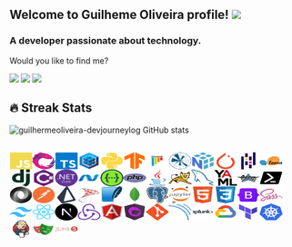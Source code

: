<h2 align="left">
  Welcome to Guilheme Oliveira profile!
  <img src="https://media.giphy.com/media/hvRJCLFzcasrR4ia7z/giphy.gif" width="28">
</h2>

<h3 align="left">A developer passionate about technology.</h3>

Would you like to find me?

<div align="left"> 
 <a href="http://discordapp.com/users/Guilherme%20Oliveira#3036" target="_blank"><img src="https://img.shields.io/badge/Discord-7289DA?style=for-the-badge&logo=discord&logoColor=white" target="_blank"></a> 
  <a href ="mailto:dev.guilherme.oliveira@gmail.com"><img src="https://img.shields.io/badge/-Gmail-%23333?style=for-the-badge&logo=gmail&logoColor=white" target="_blank"></a>
  <a href="https://www.linkedin.com/in/guilherme-oliveira-developer/" target="_blank"><img src="https://img.shields.io/badge/-LinkedIn-%230077B5?style=for-the-badge&logo=linkedin&logoColor=white" target="_blank"></a> 
</div>

<h2 align="left">🔥 Streak Stats</h2>

![guilhermeoliveira-devjourneylog GitHub stats](https://github-readme-stats.vercel.app/api?username=guilhermeoliveira-devjourneylog&show_icons=true&theme=dracula&count_private=true)

<div style="display: inline_block" align="left"><br>
  <img align="left" alt="Guilherme-Js" height="30" width="40" src="https://raw.githubusercontent.com/devicons/devicon/master/icons/javascript/javascript-plain.svg">
  <img align="left" alt="Guilherme-Js" height="30" width="40" src="https://raw.githubusercontent.com/devicons/devicon/master/icons/rxjs/rxjs-original.svg">
  <img align="left" alt="Guilherme-Ts" height="30" width="40" src="https://raw.githubusercontent.com/devicons/devicon/master/icons/typescript/typescript-plain.svg">
  <img align="left" alt="Guilherme-Ts" height="30" width="40" src="https://raw.githubusercontent.com/devicons/devicon/master/icons/sequelize/sequelize-original.svg">
  <img align="left" alt="Guilherme-Ts" height="30" width="40" src="https://raw.githubusercontent.com/devicons/devicon/master/icons/python/python-plain.svg">
  <img align="left" alt="Guilherme-Ts" height="30" width="40" src="https://raw.githubusercontent.com/devicons/devicon/master/icons/tensorflow/tensorflow-original.svg">
  <img align="left" alt="Guilherme-Ts" height="30" width="40" src="https://raw.githubusercontent.com/devicons/devicon/master/icons/pytest/pytest-original.svg">
  <img align="left" alt="Guilherme-Ts" height="30" width="40" src="https://raw.githubusercontent.com/devicons/devicon/master/icons/matplotlib/matplotlib-plain.svg">
  <img align="left" alt="Guilherme-Ts" height="30" width="40" src="https://raw.githubusercontent.com/devicons/devicon/master/icons/numpy/numpy-original.svg">
  <img align="left" alt="Guilherme-Ts" height="30" width="40" src="https://raw.githubusercontent.com/devicons/devicon/master/icons/pytorch/pytorch-original.svg">
  <img align="left" alt="Guilherme-Ts" height="30" width="40" src="https://raw.githubusercontent.com/devicons/devicon/master/icons/pandas/pandas-original.svg">
  <img align="left" alt="Guilherme-Ts" height="30" width="40" src="https://raw.githubusercontent.com/devicons/devicon/master/icons/scikitlearn/scikitlearn-original.svg">
  <img align="left" alt="Guilherme-Ts" height="30" width="40" src="https://raw.githubusercontent.com/devicons/devicon/master/icons/django/django-plain.svg">
  <img align="left" alt="Guilherme-Ts" height="30" width="40" src="https://raw.githubusercontent.com/devicons/devicon/master/icons/csharp/csharp-plain.svg">
  <img align="left" alt="Guilherme-Ts" height="30" width="40"   
src="https://raw.githubusercontent.com/devicons/devicon/master/icons/dotnetcore/dotnetcore-original.svg">
  <img align="left" alt="Guilherme-Ts" height="30" width="40"   
src="https://raw.githubusercontent.com/devicons/devicon/master/icons/dot-net/dot-net-original.svg">
  <img align="left" alt="Guilherme-Ts" height="30" width="40"   
src="https://raw.githubusercontent.com/devicons/devicon/master/icons/swagger/swagger-original.svg">
  <img align="left" alt="Guilherme-Ts" height="30" width="40" src="https://raw.githubusercontent.com/devicons/devicon/master/icons/php/php-original.svg">
  <img align="left" alt="Guilherme-Ts" height="30" width="40" src="https://raw.githubusercontent.com/devicons/devicon/master/icons/java/java-original.svg">
  <img align="left" alt="Guilherme-Ts" height="30" width="40" src="https://raw.githubusercontent.com/devicons/devicon/master/icons/tomcat/tomcat-original.svg">
  <img align="left" alt="Guilherme-Ts" height="30" width="40" src="https://raw.githubusercontent.com/devicons/devicon/master/icons/mysql/mysql-original.svg">
  <img align="left" alt="Guilherme-Ts" height="30" width="40" src="https://raw.githubusercontent.com/devicons/devicon/master/icons/yaml/yaml-original.svg">
  <img align="left" alt="Guilherme-Ts" height="30" width="40" src="https://raw.githubusercontent.com/devicons/devicon/master/icons/groovy/groovy-original.svg">
  <img align="left" alt="Guilherme-Ts" height="30" width="40" src="https://raw.githubusercontent.com/devicons/devicon/master/icons/powershell/powershell-plain.svg">
  <img align="left" alt="Guilherme-Ts" height="30" width="40" src="https://raw.githubusercontent.com/devicons/devicon/master/icons/json/json-original.svg">
  <img align="left" alt="Guilherme-Ts" height="30" width="40" src="https://raw.githubusercontent.com/devicons/devicon/master/icons/postman/postman-original.svg">
  <img align="left" alt="Guilherme-Ts" height="30" width="40" src="https://raw.githubusercontent.com/devicons/devicon/master/icons/prisma/prisma-original.svg">
  <img align="left" alt="Guilherme-Ts" height="30" width="40" src="https://raw.githubusercontent.com/devicons/devicon/master/icons/microsoftsqlserver/microsoftsqlserver-original.svg">
  <img align="left" alt="Guilherme-Ts" height="30" width="40" src="https://raw.githubusercontent.com/devicons/devicon/master/icons/sqlite/sqlite-original.svg">
  <img align="left" alt="Guilherme-Ts" height="30" width="40" src="https://raw.githubusercontent.com/devicons/devicon/master/icons/mongodb/mongodb-original.svg">
  <img align="left" alt="Guilherme-Ts" height="30" width="40" src="https://raw.githubusercontent.com/devicons/devicon/master/icons/postgresql/postgresql-original.svg">
  <img align="left" alt="Guilherme-Ts" height="30" width="40" src="https://raw.githubusercontent.com/devicons/devicon/master/icons/jupyter/jupyter-original-wordmark.svg">
  <img align="left" alt="Guilherme-HTML" height="30" width="40" src="https://raw.githubusercontent.com/devicons/devicon/master/icons/html5/html5-original.svg">
  <img align="left" alt="Guilherme-CSS" height="30" width="40" src="https://raw.githubusercontent.com/devicons/devicon/master/icons/css3/css3-original.svg">
  <img align="left" alt="Guilherme-Sass" height="30" width="40" src="https://raw.githubusercontent.com/devicons/devicon/master/icons/bootstrap/bootstrap-original.svg">
  <img align="left" alt="Guilherme-Sass" height="30" width="40" src="https://raw.githubusercontent.com/devicons/devicon/master/icons/sass/sass-original.svg">
  <img align="left" alt="Guilherme-Tailwind" height="30" width="40" src="https://raw.githubusercontent.com/devicons/devicon/master/icons/tailwindcss/tailwindcss-original.svg">
  <img align="left" alt="Guilherme-React" height="30" width="40" src="https://raw.githubusercontent.com/devicons/devicon/master/icons/react/react-original.svg">
  <img align="left" alt="Guilherme-Angular" height="30" width="40" src="https://raw.githubusercontent.com/devicons/devicon/master/icons/nextjs/nextjs-original.svg">
  <img align="left" alt="Guilherme-Angular" height="30" width="40" src="https://raw.githubusercontent.com/devicons/devicon/master/icons/redux/redux-original.svg">
  <img align="left" alt="Guilherme-Angular" height="30" width="40" src="https://raw.githubusercontent.com/devicons/devicon/master/icons/angularjs/angularjs-original.svg">
  <img align="left" alt="Guilherme-Angular" height="30" width="40" src="https://raw.githubusercontent.com/devicons/devicon/master/icons/ngrx/ngrx-original.svg">
  <img align="left" alt="Guilherme-Angular" height="30" width="40" src="https://raw.githubusercontent.com/devicons/devicon/master/icons/git/git-original.svg">
  <img align="left" alt="Guilherme-Angular" height="30" width="40" src="https://raw.githubusercontent.com/devicons/devicon/master/icons/sonarqube/sonarqube-original.svg">
  <img align="left" alt="Guilherme-Angular" height="30" width="40" src="https://raw.githubusercontent.com/devicons/devicon/master/icons/splunk/splunk-original-wordmark.svg">
  <img align="left" alt="Guilherme-Angular" height="30" width="40" src="https://raw.githubusercontent.com/devicons/devicon/master/icons/googlecloud/googlecloud-original.svg">
   <img align="left" alt="Guilherme-Angular" height="30" width="40" src="https://raw.githubusercontent.com/devicons/devicon/master/icons/terraform/terraform-original.svg">
  <img align="left" alt="Guilherme-Angular" height="30" width="40" src="https://raw.githubusercontent.com/devicons/devicon/master/icons/kubernetes/kubernetes-original.svg">
  <img align="left" alt="Guilherme-Angular" height="30" width="40" src="https://raw.githubusercontent.com/devicons/devicon/master/icons/jenkins/jenkins-original.svg">
  <img align="left" alt="Guilherme-Angular" height="30" width="40" src="https://raw.githubusercontent.com/devicons/devicon/master/icons/playwright/playwright-original.svg">
  <img align="left" alt="Guilherme-Angular" height="30" width="40" src="https://raw.githubusercontent.com/devicons/devicon/master/icons/junit/junit-plain-wordmark.svg">
</div>
  
  
 

